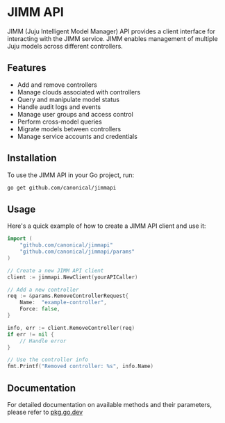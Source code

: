 # JIMM API

JIMM (Juju Intelligent Model Manager) API provides a client interface for interacting with the JIMM service. JIMM enables management of multiple Juju models across different controllers.

## Features

- Add and remove controllers
- Manage clouds associated with controllers
- Query and manipulate model status
- Handle audit logs and events
- Manage user groups and access control
- Perform cross-model queries
- Migrate models between controllers
- Manage service accounts and credentials

## Installation

To use the JIMM API in your Go project, run:

```bash
go get github.com/canonical/jimmapi
```

## Usage

Here's a quick example of how to create a JIMM API client and use it:

```go
import (
    "github.com/canonical/jimmapi"
    "github.com/canonical/jimmapi/params"
)

// Create a new JIMM API client
client := jimmapi.NewClient(yourAPICaller)

// Add a new controller
req := &params.RemoveControllerRequest{
    Name:  "example-controller",
    Force: false,
}

info, err := client.RemoveController(req)
if err != nil {
    // Handle error
}

// Use the controller info
fmt.Printf("Removed controller: %s", info.Name)
```

## Documentation

For detailed documentation on available methods and their parameters, please refer to [pkg.go.dev](https://pkg.go.dev/github.com/canonical/jimmapi)
